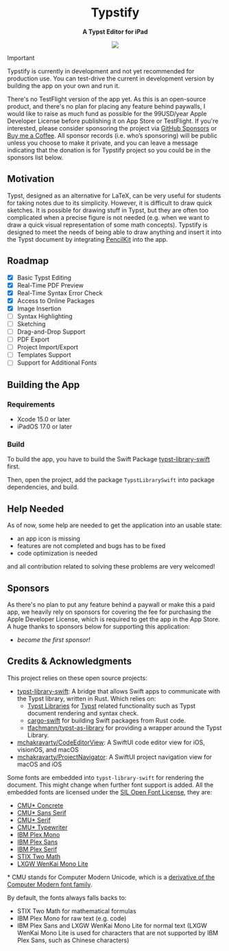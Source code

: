 <h1 align="center">Typstify</h1>

<p align="center"> 
  <b>A Typst Editor for iPad</b>
</p>

<p align="center">
  <a href="LICENSE">
    <img src="https://img.shields.io/badge/License-AGPL--3.0--or--later-important?style=for-the-badge" />
  </a>
</p>

> [!IMPORTANT]
> Typstify is currently in development and not yet recommended for production use. You can test-drive the current in development version by building the app on your own and run it.
>
> There's no TestFlight version of the app yet. As this is an open-source product, and there's no plan for placing any feature behind paywalls, I would like to raise as much fund as possible for the 99USD/year Apple Developer License before publishing it on App Store or TestFlight. If you're interested, please consider sponsoring the project via [GitHub Sponsors](https://github.com/sponsors/Cubik65536) or [Buy me a Coffee](https://buymeacoffee.com/cubik65536). All sponsor records (i.e. who’s sponsoring) will be public unless you choose to make it private, and you can leave a message indicating that the donation is for Typstify project so you could be in the sponsors list below.

## Motivation

Typst, designed as an alternative for LaTeX, can be very useful for students for taking notes due to its simplicity. However, it is difficult to draw quick sketches. It is possible for drawing stuff in Typst, but they are often too complicated when a precise figure is not needed (e.g. when we want to draw a quick visual representation of some math concepts). Typstify is designed to meet the needs of being able to draw anything and insert it into the Typst document by integrating [PencilKit](https://developer.apple.com/documentation/pencilkit) into the app.

## Roadmap

- [x] Basic Typst Editing
- [x] Real-Time PDF Preview
- [x] Real-Time Syntax Error Check
- [x] Access to Online Packages
- [x] Image Insertion
- [ ] Syntax Highlighting
- [ ] Sketching
- [ ] Drag-and-Drop Support
- [ ] PDF Export
- [ ] Project Import/Export
- [ ] Templates Support
- [ ] Support for Additional Fonts

## Building the App

### Requirements

- Xcode 15.0 or later
- iPadOS 17.0 or later

### Build

To build the app, you have to build the Swift Package [typst-library-swift](https://github.com/iXORTech/typst-library-swift) first.

Then, open the project, add the package `TypstLibrarySwift` into package dependencies, and build.

## Help Needed

As of now, some help are needed to get the application into an usable state:

- an app icon is missing
- features are not completed and bugs has to be fixed
- code optimization is needed

and all contribution related to solving these problems are very welcomed!

## Sponsors

As there's no plan to put any feature behind a paywall or make this a paid app, we heavily rely on sponsors for covering the fee for purchasing the Apple Developer License, which is required to get the app in the App Store. A huge thanks to sponsors below for supporting this application:

- *become the first sponsor!*



## Credits & Acknowledgments

This project relies on these open source projects:

- [typst-library-swift](https://github.com/iXORTech/typst-library-swift): A bridge that allows Swift apps to communicate with the Typst library, written in Rust. Which relies on:
  - [Typst Libraries](https://crates.io/crates/typst) for [Typst](https://typst.app) related functionality such as Typst document rendering and syntax check.
  - [cargo-swift](https://github.com/antoniusnaumann/cargo-swift) for building Swift packages from Rust code.
  - [tfachmann/typst-as-library](https://github.com/tfachmann/typst-as-library) for providing a wrapper around the Typst Library.
- [mchakravarty/CodeEditorView](https://github.com/mchakravarty/CodeEditorView): A SwiftUI code editor view for iOS, visionOS, and macOS
- [mchakravarty/ProjectNavigator](https://github.com/mchakravarty/ProjectNavigator): A SwiftUI project navigation view for macOS and iOS

Some fonts are embedded into `typst-library-swift` for rendering the document. This might change when further font support is added. All the embedded fonts are licensed under the [SIL Open Font License](https://openfontlicense.org/), they are:

- [CMU* Concrete](https://fontlibrary.org/en/font/cmu-concrete)
- [CMU* Sans Serif](https://fontlibrary.org/en/font/cmu-sans-serif)
- [CMU* Serif](https://fontlibrary.org/en/font/cmu-serif)
- [CMU* Typewriter](https://fontlibrary.org/en/font/cmu-typewriter)
- [IBM Plex Mono](https://www.ibm.com/plex/)
- [IBM Plex Sans](https://www.ibm.com/plex/)
- [IBM Plex Serif](https://www.ibm.com/plex/)
- [STIX Two Math](https://stixfonts.org/)
- [LXGW WenKai Mono Lite](https://github.com/lxgw/LxgwWenKai-Lite)

\* CMU stands for Computer Modern Unicode, which is a [derivative of the Computer Modern font family](https://en.wikipedia.org/wiki/Computer_Modern).

By default, the fonts always falls backs to:

- STIX Two Math for mathematical formulas
- IBM Plex Mono for raw text (e.g. code)
- IBM Plex Sans and LXGW WenKai Mono Lite for normal text (LXGW WenKai Mono Lite is used for characters that are not supported by IBM Plex Sans, such as Chinese characters)
